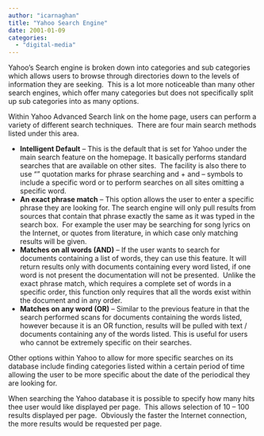 ```yaml
---
author: "icarnaghan"
title: "Yahoo Search Engine"
date: 2001-01-09
categories: 
  - "digital-media"
---
```


Yahoo’s Search engine is broken down into categories and sub categories which allows users to browse through directories down to the levels of information they are seeking.  This is a lot more noticeable than many other search engines, which offer many categories but does not specifically split up sub categories into as many options.

Within Yahoo Advanced Search link on the home page, users can perform a variety of different search techniques.  There are four main search methods listed under this area.

- **Intelligent Default** – This is the default that is set for Yahoo under the main search feature on the homepage. It basically performs standard searches that are available on other sites.  The facility is also there to use “” quotation marks for phrase searching and + and – symbols to include a specific word or to perform searches on all sites omitting a specific word.
- **An exact phrase match** – This option allows the user to enter a specific phrase they are looking for. The search engine will only pull results from sources that contain that phrase exactly the same as it was typed in the search box.  For example the user may be searching for song lyrics on the Internet, or quotes from literature, in which case only matching results will be given.
- **Matches on all words (AND)** – If the user wants to search for documents containing a list of words, they can use this feature. It will return results only with documents containing every word listed, if one word is not present the documentation will not be presented.  Unlike the exact phrase match, which requires a complete set of words in a specific order, this function only requires that all the words exist within the document and in any order.
- **Matches on any word (OR)** – Similar to the previous feature in that the search performed scans for documents containing the words listed, however because it is an OR function, results will be pulled with text / documents containing any of the words listed. This is useful for users who cannot be extremely specific on their searches.

Other options within Yahoo to allow for more specific searches on its database include finding categories listed within a certain period of time allowing the user to be more specific about the date of the periodical they are looking for.

When searching the Yahoo database it is possible to specify how many hits thee user would like displayed per page.  This allows selection of 10 – 100 results displayed per page.  Obviously the faster the Internet connection, the more results would be requested per page.
